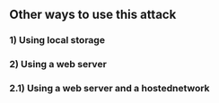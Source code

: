 ## Other ways to use this attack
### 1) Using local storage
### 2) Using a web server
### 2.1) Using a web server and a hostednetwork
